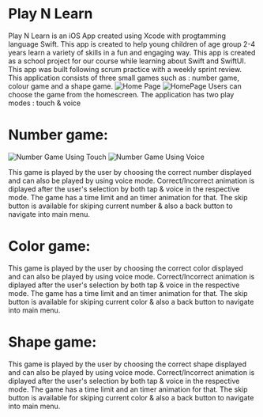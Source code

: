 # Play N Learn

Play N Learn is an iOS App created using Xcode with progtamming language Swift. This app is created to help young children of age group 2-4 years learn a variety of skills in a fun and engaging way. This app is created as a school project for our course while learning about Swift and SwiftUI. This app was built following scrum practice with a weekly sprint review. This application consists of three small games such as : number game, colour game and a shape game. ![Home Page](https://users.metropolia.fi/~riteshg/readmeImages/homePage.png)
<img
  src="https://users.metropolia.fi/~riteshg/readmeImages/homePage.png"
  alt="HomePage"
  title="Home Page"
  style="display: inline-block; margin: 0 auto; max-width: 300px; max-height: 200px">
  Users can choose the game from the homescreen. The application has two play modes : touch & voice


# Number game:
![Number Game Using Touch](https://users.metropolia.fi/~riteshg/readmeImages/NumberGameTap.png)
![Number Game Using Voice](https://users.metropolia.fi/~riteshg/readmeImages/NumberGameVoice.png)

This game is played by the user by choosing the correct number displayed and can also be played by using voice mode. Correct/Incorrect animation is diplayed after the user's selection by both tap & voice in the respective mode. The game has a time limit and an timer animation for that. The skip button is available for skiping current number & also a back button to navigate into main menu.

# Color game: 

This game is played by the user by choosing the correct color displayed and can also be played by using voice mode. Correct/Incorrect animation is diplayed after the user's selection by both tap & voice in the respective mode. The game has a time limit and an timer animation for that. The skip button is available for skiping current color & also a back button to navigate into main menu.


# Shape game: 

This game is played by the user by choosing the correct shape displayed and can also be played by using voice mode. Correct/Incorrect animation is diplayed after the user's selection by both tap & voice in the respective mode. The game has a time limit and an timer animation for that. The skip button is available for skiping current color & also a back button to navigate into main menu.


